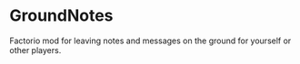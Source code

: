 # GroundNotes
Factorio mod for leaving notes and messages on the ground for yourself or other players.
